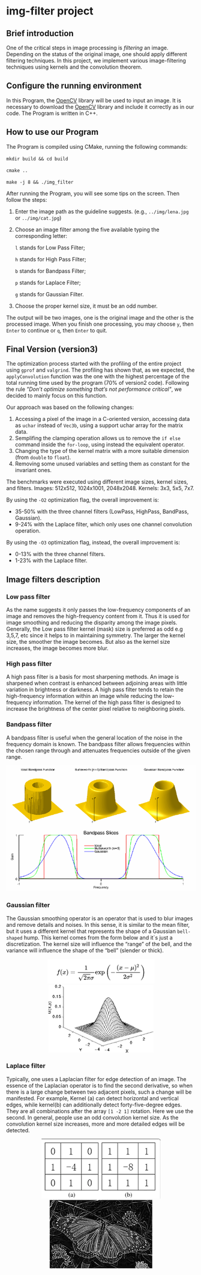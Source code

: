 # img-filter project



## Brief introduction

One of the critical steps in image processing is _filtering_ an image. Depending on the status of the original image, one should apply different filtering techniques. In this project, we implement various image-filtering techniques using kernels and the convolution theorem.

## Configure the running environment

In this Program, the [OpenCV](https://opencv.org/) library will be used to input an image.
It is necessary to download the [OpenCV](https://opencv.org/) library and include it correctly as in our code.
The Program is written in C++.

## How to use our Program

The Program is compiled using CMake, running the following commands:

`mkdir build && cd build`

`cmake .. `

`make -j 8 && ./img_filter`

After running the Program, you will see some tips on the screen. Then follow the steps:

1. Enter the image path as the guideline suggests. (e.g., `../img/lena.jpg` or `../img/cat.jpg`)
1. Choose an image filter among the five available typing the corresponding letter:

    `l` stands for Low Pass Filter;

    `h` stands for High Pass Filter;

    `b` stands for Bandpass Filter;

    `p` stands for Laplace Filter;

    `g` stands for Gaussian Filter.

1. Choose the proper kernel size, it must be an odd number.

The output will be two images, one is the original image and the other is the processed image.
When you finish one processing, you may choose `y`, then `Enter` to continue or `q`, then `Enter` to quit.

## Final Version (version3)

The optimization process started with the profiling of the entire project using `gprof` and `valgrind`.
The profiling has shown that, as we expected, the `applyConvolution` function was the one with the highest percentage of the total running time used by the program (70% of version2 code).
Following the rule *"Don’t optimize something that’s not performance critical"*, we decided to mainly focus on this function.

Our approach was based on the following changes:
1. Accessing a pixel of the image in a C-oriented version, accessing data as `uchar` instead of `Vec3b`, using a support uchar array for the matrix data.
2. Semplifing the clamping operation allows us to remove the `if else` command inside the `for-loop`, using instead the equivalent operator.
3. Changing the type of the kernel matrix with a more suitable dimension (from `double` to `float`).
4. Removing some unused variables and setting them as constant for the invariant ones.

The benchmarks were executed using different image sizes, kernel sizes, and filters.
Images: 512x512, 1024x1001, 2048x2048.
Kernels: 3x3, 5x5, 7x7.

By using the `-O2` optimization flag, the overall improvement is:
- 35-50% with the three channel filters (LowPass, HighPass, BandPass, Gaussian).
- 9-24% with the Laplace filter, which only uses one channel convolution operation.

By using the `-O3` optimization flag, instead, the overall improvement is:
- 0-13% with the three channel filters.
- 1-23% with the Laplace filter.


## Image filters description

### Low pass filter

As the name suggests it only passes the low-frequency components of an image and removes the high-frequency content from it. Thus it is used for image smoothing and reducing the disparity among the image pixels. Generally, the Low pass filter kernel (mask) size is preferred as odd e.g 3,5,7, etc since it helps to in maintaining symmetry. The larger the kernel size, the smoother the image becomes. But also as the kernel size increases, the image becomes more blur.

### High pass filter

A high pass filter is a basis for most sharpening methods. An image is sharpened when contrast is enhanced between adjoining areas with little variation in brightness or darkness. A high pass filter tends to retain the high-frequency information within an image while reducing the low-frequency information. The kernel of the high pass filter is designed to increase the brightness of the center pixel relative to neighboring pixels.

### Bandpass filter

A bandpass filter is useful when the general location of the noise in the frequency domain is known. The bandpass filter allows frequencies within the chosen range through and attenuates frequencies outside of the given range.

<div align=center><img  src="imgs_for_readme/bandpass.gif"/></div>

### Gaussian filter

The Gaussian smoothing operator is an operator that is used to blur images and remove details and noises. In this sense, it is similar to the mean filter, but it uses a different kernel that represents the shape of a Gaussian `bell-shaped` hump. This kernel comes from the form below and it´s just a discretization. The kernel size will influence the “range” of the bell, and the variance will influence the shape of the “bell” (slender or thick).

<div align=center><img  src="imgs_for_readme/WeChat_Image_20221208162509.png"/></div>
<div align=center><img  src="imgs_for_readme/gauss.png"/></div>

### Laplace filter

Typically, one uses a Laplacian filter for edge detection of an image. The essence of the Laplacian operator is to find the second derivative, so when there is a large change between two adjacent pixels, such a change will be manifested. For example, Kernel (a) can detect horizontal and vertical edges, while kernel(b) can additionally detect forty-five-degree edges. They are all combinations after the array `[1 -2 1]` rotation. Here we use the second. In general, people use an odd convolution kernel size. As the convolution kernel size increases, more and more detailed edges will be detected. 

<div align=center><img  src="imgs_for_readme/laplace1.png"/></div>
<div align=center><img  src="imgs_for_readme/laplace2.jpg"/></div>
